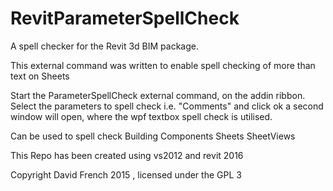 # RevitParameterSpellCheck
A spell checker for the Revit 3d BIM package.

This external command was written to enable spell checking of more than text on Sheets

Start the ParameterSpellCheck external command, on the addin ribbon.
Select the parameters to spell check i.e. "Comments" and click ok
a second window will open, where the wpf textbox spell check is utilised.

Can be used to spell check 
  Building Components
  Sheets 
  SheetViews
  


This Repo has been created using vs2012 and revit 2016

Copyright David French 2015 , licensed under the GPL 3 
